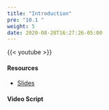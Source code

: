 ```yaml
---
title: "Introduction"
pre: "10.1 "
weight: 5
date: 2020-08-28T16:27:26-05:00
---
```


{{< youtube  >}}

<!-- CIS 115: https://youtu.be/ -->

#### Resources
* [Slides](/1-cc110/10-internethistory/slides/10-History_of_the_Internet.pdf)

#### Video Script

